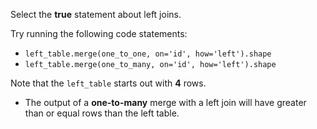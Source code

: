Select the **true** statement about left joins.

Try running the following code statements:

- `left_table.merge(one_to_one, on='id', how='left').shape`
- `left_table.merge(one_to_many, on='id', how='left').shape`

Note that the `left_table` starts out with **4** rows.
- The output of a **one-to-many** merge with a left join will have greater than or equal rows than the left table.
